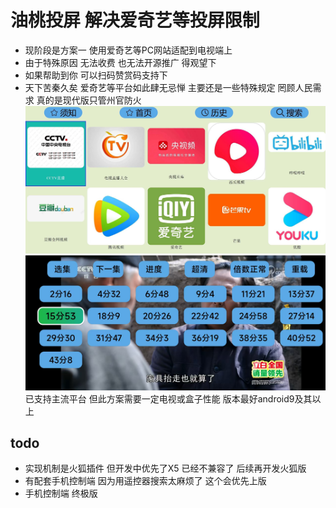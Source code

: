 # 油桃投屏 解决爱奇艺等投屏限制
- 现阶段是方案一 使用爱奇艺等PC网站适配到电视端上
- 由于特殊原因 无法收费 也无法开源推广 得观望下
- 如果帮助到你 可以扫码赞赏码支持下
- 天下苦秦久矣 爱奇艺等平台如此肆无忌惮 主要还是一些特殊规定 罔顾人民需求 真的是现代版只管州官防火
 ![首页](img/home.jpg)
 ![demo](img/demo.jpg)
已支持主流平台 但此方案需要一定电视或盒子性能 版本最好android9及其以上

## todo
- 实现机制是火狐插件 但开发中优先了X5 已经不兼容了 后续再开发火狐版
- 有配套手机控制端 因为用遥控器搜索太麻烦了 这个会优先上版
- 手机控制端 终极版 



